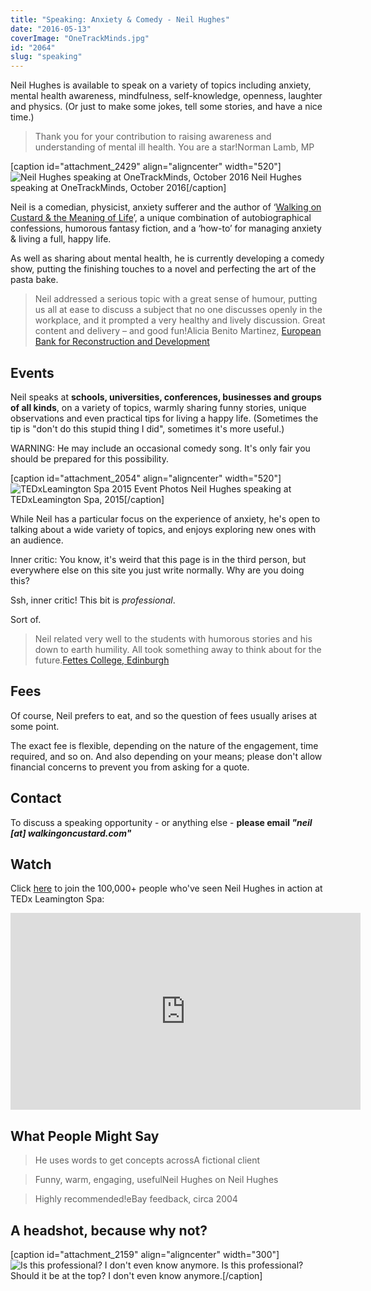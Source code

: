 ```yaml
---
title: "Speaking: Anxiety & Comedy - Neil Hughes"
date: "2016-05-13"
coverImage: "OneTrackMinds.jpg"
id: "2064"
slug: "speaking"
---
```


Neil Hughes is available to speak on a variety of topics including anxiety, mental health awareness, mindfulness, self-knowledge, openness, laughter and physics. (Or just to make some jokes, tell some stories, and have a nice time.)

> Thank you for your contribution to raising awareness and understanding of mental ill health. You are a star!Norman Lamb, MP

\[caption id="attachment\_2429" align="aligncenter" width="520"\]![Neil Hughes speaking at OneTrackMinds, October 2016](images/OneTrackMinds-994x1024.jpg) Neil Hughes speaking at OneTrackMinds, October 2016\[/caption\]

Neil is a comedian, physicist, anxiety sufferer and the author of ‘[Walking on Custard & the Meaning of Life](https://www.walkingoncustard.com/the-book-for-anxious-humans/)’, a unique combination of autobiographical confessions, humorous fantasy fiction, and a ‘how-to’ for managing anxiety & living a full, happy life.

As well as sharing about mental health, he is currently developing a comedy show, putting the finishing touches to a novel and perfecting the art of the pasta bake.

> Neil addressed a serious topic with a great sense of humour, putting us all at ease to discuss a subject that no one discusses openly in the workplace, and it prompted a very healthy and lively discussion. Great content and delivery – and good fun!Alicia Benito Martinez, [European Bank for Reconstruction and Development](http://ebrd.com/home)

## Events

Neil speaks at **schools, universities, conferences, businesses and groups of all kinds**, on a variety of topics, warmly sharing funny stories, unique observations and even practical tips for living a happy life. (Sometimes the tip is "don't do this stupid thing I did", sometimes it's more useful.)

WARNING: He may include an occasional comedy song. It's only fair you should be prepared for this possibility.

\[caption id="attachment\_2054" align="aligncenter" width="520"\]![TEDxLeamington Spa 2015 Event Photos](images/V5A7719-1024x683.jpg) Neil Hughes speaking at TEDxLeamington Spa, 2015\[/caption\]

While Neil has a particular focus on the experience of anxiety, he's open to talking about a wide variety of topics, and enjoys exploring new ones with an audience.

Inner critic: You know, it's weird that this page is in the third person, but everywhere else on this site you just write normally. Why are you doing this?

Ssh, inner critic! This bit is _professional_.

Sort of.

> Neil related very well to the students with humorous stories and his down to earth humility. All took something away to think about for the future.[Fettes College, Edinburgh](http://www.fettes.com/)

## Fees

Of course, Neil prefers to eat, and so the question of fees usually arises at some point.

The exact fee is flexible, depending on the nature of the engagement, time required, and so on. And also depending on your means; please don't allow financial concerns to prevent you from asking for a quote.

## Contact

To discuss a speaking opportunity - or anything else - **please email _"neil \[at\] walkingoncustard.com"_**

## Watch

Click [here](https://www.youtube.com/watch?v=bM06o26PCDQ) to join the 100,000+ people who've seen Neil Hughes in action at TEDx Leamington Spa:

<iframe width="560" height="315" src="https://www.youtube.com/embed/bM06o26PCDQ" frameborder="0" allowfullscreen></iframe>

## What People Might Say

> He uses words to get concepts acrossA fictional client

> Funny, warm, engaging, usefulNeil Hughes on Neil Hughes

> Highly recommended!eBay feedback, circa 2004

## A headshot, because why not?

\[caption id="attachment\_2159" align="aligncenter" width="300"\]![Is this professional? I don't even know anymore.](images/IMG_1448-819x1024.jpg) Is this professional? Should it be at the top? I don't even know anymore.\[/caption\]
